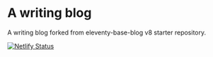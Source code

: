 # A writing blog

A writing blog forked from eleventy-base-blog v8 starter repository. 

[![Netlify Status](https://api.netlify.com/api/v1/badges/53d0fa55-ec5c-42fa-8eab-c1c175c8ba52/deploy-status)](https://app.netlify.com/sites/earnest-cascaron-14486d/deploys)



